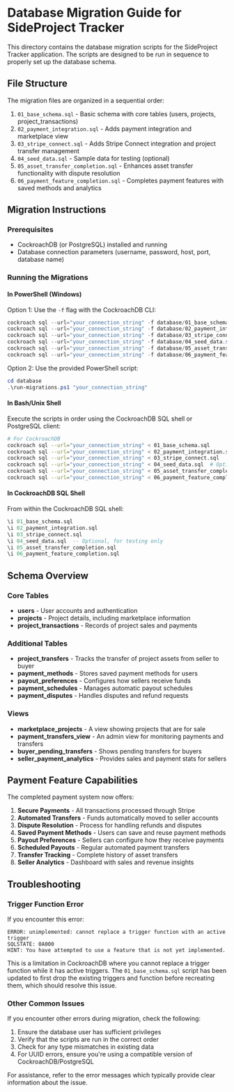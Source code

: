# Database Migration Guide for SideProject Tracker

This directory contains the database migration scripts for the SideProject Tracker application. The scripts are designed to be run in sequence to properly set up the database schema.

## File Structure

The migration files are organized in a sequential order:

1. `01_base_schema.sql` - Basic schema with core tables (users, projects, project_transactions)
2. `02_payment_integration.sql` - Adds payment integration and marketplace view
3. `03_stripe_connect.sql` - Adds Stripe Connect integration and project transfer management
4. `04_seed_data.sql` - Sample data for testing (optional)
5. `05_asset_transfer_completion.sql` - Enhances asset transfer functionality with dispute resolution
6. `06_payment_feature_completion.sql` - Completes payment features with saved methods and analytics

## Migration Instructions

### Prerequisites

- CockroachDB (or PostgreSQL) installed and running
- Database connection parameters (username, password, host, port, database name)

### Running the Migrations

#### In PowerShell (Windows)

Option 1: Use the `-f` flag with the CockroachDB CLI:
```powershell
cockroach sql --url="your_connection_string" -f database/01_base_schema.sql
cockroach sql --url="your_connection_string" -f database/02_payment_integration.sql
cockroach sql --url="your_connection_string" -f database/03_stripe_connect.sql
cockroach sql --url="your_connection_string" -f database/04_seed_data.sql  # Optional
cockroach sql --url="your_connection_string" -f database/05_asset_transfer_completion.sql
cockroach sql --url="your_connection_string" -f database/06_payment_feature_completion.sql
```

Option 2: Use the provided PowerShell script:
```powershell
cd database
.\run-migrations.ps1 "your_connection_string"
```

#### In Bash/Unix Shell

Execute the scripts in order using the CockroachDB SQL shell or PostgreSQL client:

```bash
# For CockroachDB
cockroach sql --url="your_connection_string" < 01_base_schema.sql
cockroach sql --url="your_connection_string" < 02_payment_integration.sql
cockroach sql --url="your_connection_string" < 03_stripe_connect.sql
cockroach sql --url="your_connection_string" < 04_seed_data.sql  # Optional, for testing only
cockroach sql --url="your_connection_string" < 05_asset_transfer_completion.sql
cockroach sql --url="your_connection_string" < 06_payment_feature_completion.sql
```

#### In CockroachDB SQL Shell

From within the CockroachDB SQL shell:

```sql
\i 01_base_schema.sql
\i 02_payment_integration.sql
\i 03_stripe_connect.sql
\i 04_seed_data.sql  -- Optional, for testing only
\i 05_asset_transfer_completion.sql
\i 06_payment_feature_completion.sql
```

## Schema Overview

### Core Tables

- **users** - User accounts and authentication
- **projects** - Project details, including marketplace information
- **project_transactions** - Records of project sales and payments

### Additional Tables

- **project_transfers** - Tracks the transfer of project assets from seller to buyer
- **payment_methods** - Stores saved payment methods for users
- **payout_preferences** - Configures how sellers receive funds
- **payment_schedules** - Manages automatic payout schedules
- **payment_disputes** - Handles disputes and refund requests

### Views

- **marketplace_projects** - A view showing projects that are for sale
- **payment_transfers_view** - An admin view for monitoring payments and transfers
- **buyer_pending_transfers** - Shows pending transfers for buyers
- **seller_payment_analytics** - Provides sales and payment stats for sellers

## Payment Feature Capabilities

The completed payment system now offers:

1. **Secure Payments** - All transactions processed through Stripe
2. **Automated Transfers** - Funds automatically moved to seller accounts
3. **Dispute Resolution** - Process for handling refunds and disputes
4. **Saved Payment Methods** - Users can save and reuse payment methods
5. **Payout Preferences** - Sellers can configure how they receive payments
6. **Scheduled Payouts** - Regular automated payment transfers
7. **Transfer Tracking** - Complete history of asset transfers
8. **Seller Analytics** - Dashboard with sales and revenue insights

## Troubleshooting

### Trigger Function Error

If you encounter this error:
```
ERROR: unimplemented: cannot replace a trigger function with an active trigger
SQLSTATE: 0A000
HINT: You have attempted to use a feature that is not yet implemented.
```

This is a limitation in CockroachDB where you cannot replace a trigger function while it has active triggers. The `01_base_schema.sql` script has been updated to first drop the existing triggers and function before recreating them, which should resolve this issue.

### Other Common Issues

If you encounter other errors during migration, check the following:

1. Ensure the database user has sufficient privileges
2. Verify that the scripts are run in the correct order
3. Check for any type mismatches in existing data
4. For UUID errors, ensure you're using a compatible version of CockroachDB/PostgreSQL

For assistance, refer to the error messages which typically provide clear information about the issue. 
